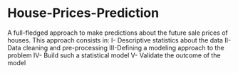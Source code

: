 # House-Prices-Prediction
 A full-fledged approach to make predictions about the future sale prices of houses. 
This approach consists in:
I-  Descriptive statistics about the data
II- Data cleaning and pre-processing
III-Defining a modeling approach to the problem
IV- Build such a statistical model
V-  Validate the outcome of the model
